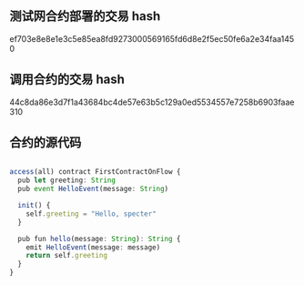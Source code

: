 ## 测试网合约部署的交易 hash

ef703e8e8e1e3c5e85ea8fd9273000569165fd6d8e2f5ec50fe6a2e34faa1450

## 调用合约的交易 hash

44c8da86e3d7f1a43684bc4de57e63b5c129a0ed5534557e7258b6903faae310

## 合约的源代码

```ts

access(all) contract FirstContractOnFlow {
  pub let greeting: String
  pub event HelloEvent(message: String)

  init() {
    self.greeting = "Hello, specter"
  }

  pub fun hello(message: String): String {
    emit HelloEvent(message: message)
    return self.greeting
  }
}
```
